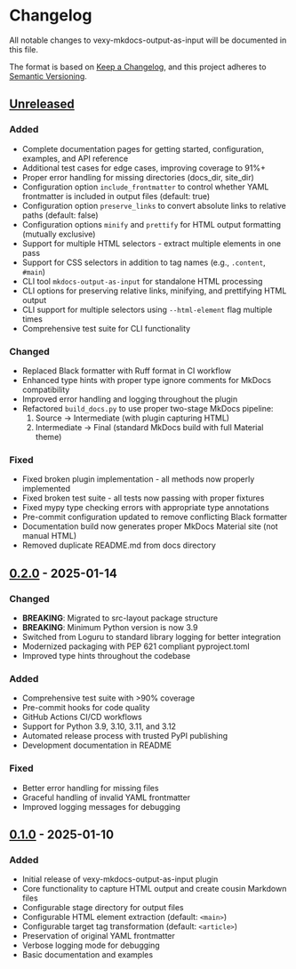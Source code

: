 # Changelog

All notable changes to vexy-mkdocs-output-as-input will be documented in this file.

The format is based on [Keep a Changelog](https://keepachangelog.com/en/1.0.0/),
and this project adheres to [Semantic Versioning](https://semver.org/spec/v2.0.0.html).

## [Unreleased]

### Added
- Complete documentation pages for getting started, configuration, examples, and API reference
- Additional test cases for edge cases, improving coverage to 91%+
- Proper error handling for missing directories (docs_dir, site_dir)
- Configuration option `include_frontmatter` to control whether YAML frontmatter is included in output files (default: true)
- Configuration option `preserve_links` to convert absolute links to relative paths (default: false)
- Configuration options `minify` and `prettify` for HTML output formatting (mutually exclusive)
- Support for multiple HTML selectors - extract multiple elements in one pass
- Support for CSS selectors in addition to tag names (e.g., `.content`, `#main`)
- CLI tool `mkdocs-output-as-input` for standalone HTML processing
- CLI options for preserving relative links, minifying, and prettifying HTML output
- CLI support for multiple selectors using `--html-element` flag multiple times
- Comprehensive test suite for CLI functionality

### Changed
- Replaced Black formatter with Ruff format in CI workflow
- Enhanced type hints with proper type ignore comments for MkDocs compatibility
- Improved error handling and logging throughout the plugin
- Refactored `build_docs.py` to use proper two-stage MkDocs pipeline:
  1. Source → Intermediate (with plugin capturing HTML)
  2. Intermediate → Final (standard MkDocs build with full Material theme)

### Fixed
- Fixed broken plugin implementation - all methods now properly implemented
- Fixed broken test suite - all tests now passing with proper fixtures
- Fixed mypy type checking errors with appropriate type annotations
- Pre-commit configuration updated to remove conflicting Black formatter
- Documentation build now generates proper MkDocs Material site (not manual HTML)
- Removed duplicate README.md from docs directory

## [0.2.0] - 2025-01-14

### Changed
- **BREAKING**: Migrated to src-layout package structure
- **BREAKING**: Minimum Python version is now 3.9
- Switched from Loguru to standard library logging for better integration
- Modernized packaging with PEP 621 compliant pyproject.toml
- Improved type hints throughout the codebase

### Added
- Comprehensive test suite with >90% coverage
- Pre-commit hooks for code quality
- GitHub Actions CI/CD workflows
- Support for Python 3.9, 3.10, 3.11, and 3.12
- Automated release process with trusted PyPI publishing
- Development documentation in README

### Fixed
- Better error handling for missing files
- Graceful handling of invalid YAML frontmatter
- Improved logging messages for debugging

## [0.1.0] - 2025-01-10

### Added
- Initial release of vexy-mkdocs-output-as-input plugin
- Core functionality to capture HTML output and create cousin Markdown files
- Configurable stage directory for output files
- Configurable HTML element extraction (default: `<main>`)
- Configurable target tag transformation (default: `<article>`)
- Preservation of original YAML frontmatter
- Verbose logging mode for debugging
- Basic documentation and examples

[Unreleased]: https://github.com/vexyart/vexy-mkdocs-output-as-input/compare/v0.2.0...HEAD
[0.2.0]: https://github.com/vexyart/vexy-mkdocs-output-as-input/compare/v0.1.0...v0.2.0
[0.1.0]: https://github.com/vexyart/vexy-mkdocs-output-as-input/releases/tag/v0.1.0